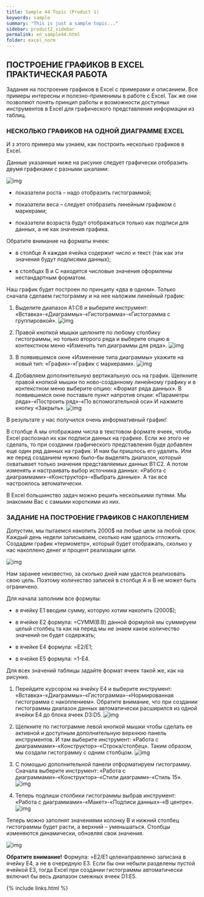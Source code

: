 ```yaml
---
title: Sample 44 Topic (Product 1)
keywords: sample
summary: "This is just a sample topic..."
sidebar: product2_sidebar
permalink: en_sample44.html
folder: excel_norm
---
```


## ПОСТРОЕНИЕ ГРАФИКОВ В EXCEL ПРАКТИЧЕСКАЯ РАБОТА

Задания на построение графиков в Excel с примерами и описанием. Все примеры интересны и полезно-применимы в работе с Excel. Так же они позволяют понять принцип работы и возможности доступных инструментов в Excel для графического представления информации из таблиц.

### НЕСКОЛЬКО ГРАФИКОВ НА ОДНОЙ ДИАГРАММЕ EXCEL

И з этого примера мы узнаем, как построить несколько графиков в Excel.

Данные указанные ниже на рисунке следует графически отобразить двумя графиками с разными шкалами:

![img](/images/img.png)

* показатели роста – надо отобразить гистограммой;

* показатели веса – следует отобразить линейным графиком с маркерами;

* показатели возраста будут отображаться только как подписи для данных, а не как значения графика.

Обратите внимание на форматы ячеек:

* в столбце A каждая ячейка содержит число и текст (так как эти значения будут подписями данных);

* в столбцах B и C находятся числовые значения оформлены нестандартным форматом.

Наш график будет построен по принципу «два в одном». Только сначала сделаем гистограмму и на нее наложим линейный график:

1. Выделите диапазон A1:C6 и выберите инструмент: «Вставка»-«Диаграммы»-«Гистограмма»-«Гистограмма с группировкой».
        ![img](/images/img.png)

2. Правой кнопкой мышки щелкните по любому столбику гистограммы, но только второго ряда и выберите опцию в контекстном меню «Изменить тип диаграммы для ряда».
        ![img](/images/img.png)
    
3. В появившемся окне «Изменение типа диаграммы» укажите на новый тип: «График»-«График с маркерами».
        ![img](/images/img.png)

4. Добавляем дополнительную вертикальную ось на график. Щелкните правой кнопкой мышки по ново-созданному линейному графику и в контекстном меню выберите опцию: «Формат ряда данных». В появившемся окне поставьте пункт напротив опции: «Параметры ряда»-«Построить ряд»-«По вспомогательной оси» И нажмите кнопку «Закрыть».
        ![img](/images/img.png)

В результате у нас получился очень информативный график!

В столбце A мы отображаем числа в текстовом формате ячеек, чтобы Excel распознал их как подписи данных на графике. Если же этого не сделать, то при создании графического представления буде добавлен еще один ряд данных на график. И нам бы пришлось его удалить. Или же перед созданием нужно было-бы выделять диапазон, который охватывает только значения представляемых данных B1:C2. А потом изменять и настраивать выбор источника данных: «Работа с диаграммами»-«Конструктор»-«Выбрать данные». А так все настроилось автоматически.

В Excel большинство задач можно решить несколькими путями. Мы знакомим Вас с самыми короткими из них.

### ЗАДАНИЕ НА ПОСТРОЕНИЕ ГРАФИКОВ С НАКОПЛЕНИЕМ

Допустим, мы пытаемся накопить 2000$ на любые цели за любой срок. Каждый день недели записываем, сколько нам удалось отложить. Создадим график «термометр», который будет отображать, сколько у нас накоплено денег и процент реализации цели.

![img](/images/img.png)

Нам заранее неизвестно, за сколько дней нам удастся реализовать свою цель. Поэтому количество записей в столбце A и B не может быть ограничено.

Для начала заполним все формулы:

* в ячейку E1 вводим сумму, которую хотим накопить (2000$);

* в ячейке E2 формула: =СУММ(B:B) данной формулой мы суммируем целый столбец та как на перед мы не знаем какое количество значений он будет содержать;

* в ячейке E4 формула: =E2/E1;

* в ячейке E5 формула: =1-E4.

Для всех значений таблицы задайте формат ячеек такой же, как на рисунке.

1. Перейдите курсором на ячейку E4 и выберите инструмент: «Вставка»-«Диаграммы»-«Гистограмма»-«Нормированная гистограмма с накоплением». Обратите внимание, что при создании гистограммы диапазон данных автоматически расширился из одной ячейки E4 до блока ячеек D3:D5.
        ![img](/images/img.png)
 
2. Щелкните по гистограмме левой кнопкой мышки чтобы сделать ее активной и доступным дополнительную верхнюю панель инструментов. И там выберите инструмент: «Работа с диаграммами»-«Конструктор»-«Строка/столбец». Таким образом, мы создали гистограмму с одним столбцом.
        ![img](/images/img.png)

3. С помощью дополнительной панели отформатируем гистограмму. Сначала выберите инструмент: «Работа с диаграммами»-«Конструктор»-«Стили диаграмм»-«Стиль 15».
        ![img](/images/img.png)

4. Теперь подпиши столбики гистограммы выбрав инструмент: «Работа с диаграммами»-«Макет»-«Подписи данных»-«В центре».
        ![img](/images/img.png)

Теперь можно заполнят значениями колонку B и нижний столбец гистограммы будет расти, а верхний – уменьшаться. Столбцы изменяются динамически, обновляя свои значения.

![img](/images/img.png)

**Обратите внимание!** Формула: =E2/E1 целенаправленно записана в ячейку E4, а не в очередную E3. Если бы они небыли разделены пустой ячейкой E3, тогда Excel при создании гистограммы автоматически включил бы весь диапазон смежных ячеек D1:E5.

{% include links.html %}
